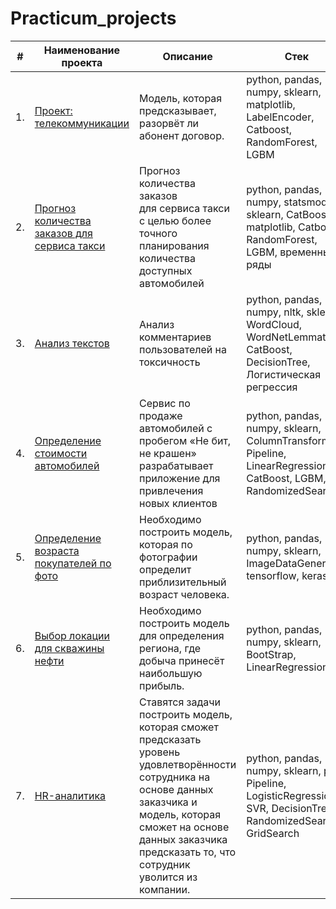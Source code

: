 # Practicum_projects
| #    | Наименование проекта| Описание | Стек         |
| ---- | ---- | --- | ----|
| 1.   | [Проект: телекоммуникации](https://github.com/krasnogir3005/Practicum_projects/blob/main/Проект%20телекоммуникации.ipynb) | Модель, которая предсказывает, разорвёт ли абонент договор.| python, pandas, numpy, sklearn, matplotlib, LabelEncoder, Catboost, RandomForest, LGBM|
| 2.   | [Прогноз количества заказов для сервиса такси](https://github.com/krasnogir3005/Practicum_projects/blob/main/Прогнозирование%20заказов%20такси%20-%20временные%20ряды.ipynb) | Прогноз количества заказов <br/>для сервиса такси с целью более точного планирования количества доступных <br/>автомобилей | python, pandas, numpy, statsmodels, sklearn, CatBoost, matplotlib, Catboost, RandomForest, LGBM, временные ряды |
| 3.   | [Анализ текстов](https://github.com/krasnogir3005/Practicum_projects/blob/main/Проект%20для%20Викишоп%20-%20машинное%20обучение%20текстов.ipynb) | Анализ комментариев пользователей на токсичность             | python, pandas, numpy, nltk, sklearn, WordCloud, WordNetLemmatizer, CatBoost, DecisionTree, Логистическая регрессия|
| 4.   | [Определение стоимости автомобилей](https://github.com/krasnogir3005/Practicum_projects/blob/main/Определение%20стоимости%20автомобиля.ipynb) | Сервис по продаже автомобилей с пробегом «Не бит, не крашен» разрабатывает приложение для привлечения новых клиентов| python, pandas, numpy, sklearn, ColumnTransformer, Pipeline, LinearRegression, CatBoost, LGBM, RandomizedSearch|
| 5.   | [Определение возраста покупателей по фото](https://github.com/krasnogir3005/Practicum_projects/blob/main/Определение%20возраста%20покупателя%20по%20фото.ipynb) | Необходимо построить модель, которая по фотографии определит приблизительный возраст человека.| python, pandas, numpy, sklearn, ImageDataGenerator, tensorflow, keras|
| 6.   | [Выбор локации для скважины нефти](https://github.com/krasnogir3005/Practicum_projects/blob/main/Выбор%20локации%20для%20скважины.ipynb) | Необходимо построить модель для определения региона, где добыча принесёт наибольшую прибыль.| python, pandas, numpy, sklearn, BootStrap, LinearRegression|
| 7.   | [HR-аналитика](https://github.com/krasnogir3005/Practicum_projects/blob/main/HR%20аналитика.ipynb) | Ставятся задачи построить модель, которая сможет предсказать уровень удовлетворённости сотрудника на основе данных заказчика и модель, которая сможет на основе данных заказчика предсказать то, что сотрудник уволится из компании. |python, pandas, numpy, sklearn, phik, Pipeline,  LogisticRegression, SVR, DecisionTree, RandomizedSearch, GridSearch|

